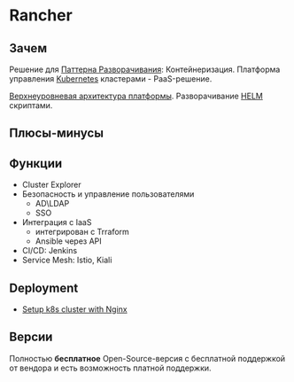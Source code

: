 # Rancher

## Зачем

Решение для [Паттерна Разворачивания](../../arch/pattern/deployment/pattern.deployment.md): Контейнеризация.
Платформа управления [Kubernetes](k8s.md) кластерами - PaaS-решение.

[Верхнеуровневая архитектура платформы](https://habr.com/ru/companies/vk/articles/659407/).
Разворачивание [HELM](helm.md) скриптами.

## Плюсы-минусы

## Функции

- Cluster Explorer
- Безопасность и управление пользователями
  - AD\LDAP
  - SSO
- Интеграция с IaaS
  - интегрирован с Trraform
  - Ansible через API
- CI/CD: Jenkins
- Service Mesh: Istio, Kiali

## Deployment

- [Setup k8s cluster with Nginx](https://cloud.k2.tech/blog/about-technologies/kubernetes-rancher/)

## Версии

Полностью __бесплатное__ Open-Source-версия с бесплатной поддержкой от вендора и есть возможность платной поддержки.
